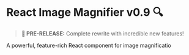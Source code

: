 # React Image Magnifier v0.9 🔍

> **🚀 PRE-RELEASE:** Complete rewrite with incredible new features!

A powerful, feature-rich React component for image magnificatio